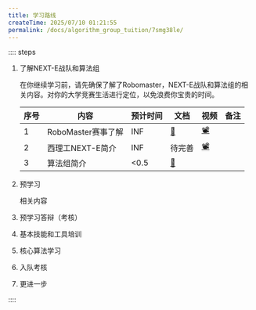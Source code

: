 ```yaml
---
title: 学习路线
createTime: 2025/07/10 01:21:55
permalink: /docs/algorithm_group_tuition/7smg38le/
---
```

<!--
 *  _   _  _______   _______   _____  
 * | \ | ||  ___\ \ / /_   _| |  ___| 
 * |  \| || |__  \ V /  | |   | |__   
 * | . ` ||  __| /   \  | |   |  __|  
 * | |\  || |___/ /^\ \ | |   | |___  
 * \_| \_/\____/\/   \/ \_/   \____/  
 * 
 * @Author: ziyu (Chen Zhaoyu)
 * @Date: 2025-07-10 01:21:55
 * @LastEditors: ziyu (Chen Zhaoyu)
 * @LastEditTime: 2025-07-10 01:22:30
 * @Description: 
 * Copyright (c) 2025 by XAUT NEXT-E/ziyu, All Rights Reserved. 
-->

:::: steps

1. 了解NEXT-E战队和算法组

    在你继续学习前，请先确保了解了Robomaster，NEXT-E战队和算法组的相关内容。对你的大学竞赛生活进行定位，以免浪费你宝贵的时间。

    | 序号 | 内容 | 预计时间 | 文档 | 视频 | 备注 |
    |-----|-----|-----|-----|-----|-----|
    | 1 | RoboMaster赛事了解 | INF | [📑](https://www.robomaster.com/zh-CN) | [📽️](https://space.bilibili.com/20554233) | |
    | 2 | 西理工NEXT-E简介 | INF | 待完善 | [📽️](https://space.bilibili.com/1289802205) | |
    | 3 | 算法组简介  | <0.5 | [📑](./0.欢迎来到算法组.md) | | |

2. 预学习

    相关内容

3. 预学习答辩（考核）

4. 基本技能和工具培训

5. 核心算法学习

6. 入队考核

7. 更进一步

::::